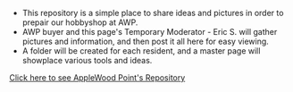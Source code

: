 
- This repository is a simple place to share ideas and pictures in order to prepair our hobbyshop at AWP.
- AWP buyer and this page's Temporary Moderator - Eric S. will gather pictures and information, 
  and then post it all here for easy viewing.
- A folder will be created for each resident, and a master page will showplace various tools and ideas.

<!---
JohnBinford/JohnBinford is a ✨ special ✨ repository because its `README.md` (this file) appears on your GitHub profile.
You can click the Preview link to take a look at your changes.
--->

[Click here to see AppleWood Point's Repository](./applewoodpointe)


